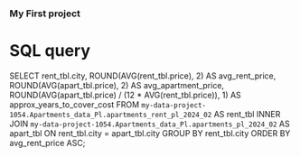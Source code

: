 ### My First project

# SQL query

SELECT 
  rent_tbl.city, 
  ROUND(AVG(rent_tbl.price), 2) AS avg_rent_price,
  ROUND(AVG(apart_tbl.price), 2) AS avg_apartment_price,
  ROUND(AVG(apart_tbl.price) / (12 * AVG(rent_tbl.price)), 1) AS approx_years_to_cover_cost
FROM 
  `my-data-project-1054.Apartments_data_Pl.apartments_rent_pl_2024_02` AS rent_tbl
INNER JOIN 
  `my-data-project-1054.Apartments_data_Pl.apartments_pl_2024_02` AS apart_tbl
  ON rent_tbl.city = apart_tbl.city
GROUP BY 
  rent_tbl.city
ORDER BY 
  avg_rent_price ASC;
